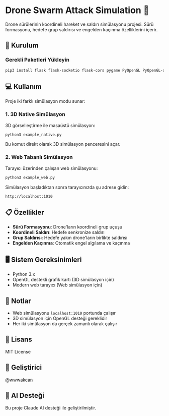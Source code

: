# Drone Swarm Attack Simulation 🚁

Drone sürülerinin koordineli hareket ve saldırı simülasyonu projesi. Sürü formasyonu, hedefe grup saldırısı ve engelden kaçınma özelliklerini içerir.

## 🚀 Kurulum

### Gerekli Paketleri Yükleyin

```bash
pip3 install flask flask-socketio flask-cors pygame PyOpenGL PyOpenGL-accelerate numpy python-socketio eventlet
```

## 💻 Kullanım

Proje iki farklı simülasyon modu sunar:

### 1. 3D Native Simülasyon

3D görselleştirme ile masaüstü simülasyon:

```bash
python3 example_native.py
```

Bu komut direkt olarak 3D simülasyon penceresini açar.

### 2. Web Tabanlı Simülasyon

Tarayıcı üzerinden çalışan web simülasyonu:

```bash
python3 example_web.py
```

Simülasyon başladıktan sonra tarayıcınızda şu adrese gidin:

```
http://localhost:1010
```

## 📋 Özellikler

- **Sürü Formasyonu**: Drone'ların koordineli grup uçuşu
- **Koordineli Saldırı**: Hedefe senkronize saldırı
- **Grup Saldırısı**: Hedefe yakın drone'ların birlikte saldırısı
- **Engelden Kaçınma**: Otomatik engel algılama ve kaçınma

## 🖥️ Sistem Gereksinimleri

- Python 3.x
- OpenGL destekli grafik kartı (3D simülasyon için)
- Modern web tarayıcı (Web simülasyon için)

## 📝 Notlar

- Web simülasyonu `localhost:1010` portunda çalışır
- 3D simülasyon için OpenGL desteği gereklidir
- Her iki simülasyon da gerçek zamanlı olarak çalışır

## 📄 Lisans

MIT License

## 👤 Geliştirici

[@wwwakcan](https://github.com/wwwakcan)

## 🤖 AI Desteği

Bu proje Claude AI desteği ile geliştirilmiştir.
